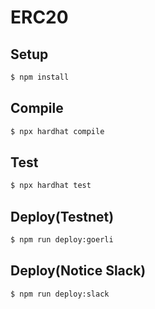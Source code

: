 # ERC20

## Setup

```bash
$ npm install
```

## Compile

```bash
$ npx hardhat compile
```

## Test

```bash
$ npx hardhat test
```

## Deploy(Testnet)

```bash
$ npm run deploy:goerli
```

## Deploy(Notice Slack)

```bash
$ npm run deploy:slack
```
